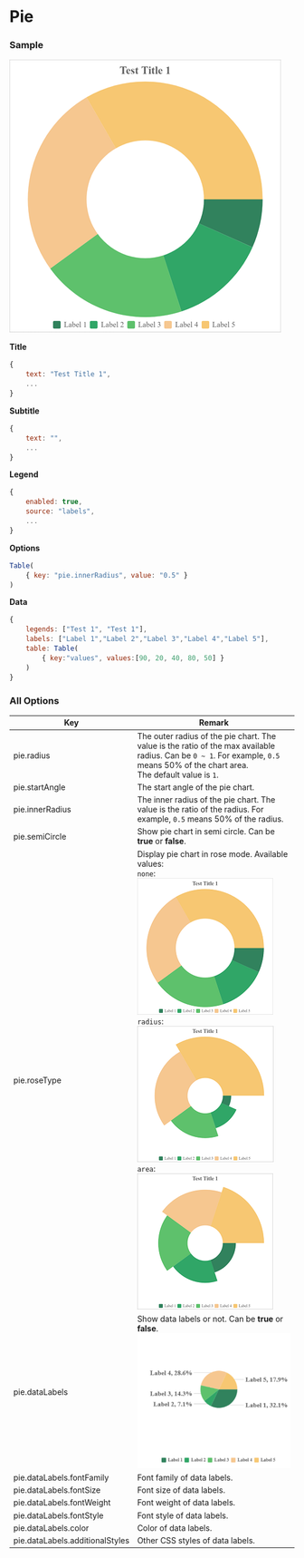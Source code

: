 # Pie

### Sample

![Sample Pie Chart](images/pie.png)

**Title**

```javascript
{
    text: "Test Title 1",
    ...
}
```

**Subtitle**

```javascript
{
    text: "",
    ...
}
```

**Legend**

```javascript
{
	enabled: true,
    source: "labels",
    ...
}
```

**Options**

```javascript
Table(
    { key: "pie.innerRadius", value: "0.5" }
)
```

**Data**

```javascript
{
    legends: ["Test 1", "Test 1"],
    labels: ["Label 1","Label 2","Label 3","Label 4","Label 5"],
    table: Table(
        { key:"values", values:[90, 20, 40, 80, 50] }
    )
}
```

### All Options

| Key                             | Remark                                                       |
| ------------------------------- | ------------------------------------------------------------ |
| pie.radius                      | The outer radius of the pie chart. The value is the ratio of the max available radius. Can be `0 ~ 1`. For example, `0.5` means 50% of the chart area.<br />The default value is `1`. |
| pie.startAngle                  | The start angle of the pie chart.                            |
| pie.innerRadius                 | The inner radius of the pie chart. The value is the ratio of the radius. For example, `0.5` means 50% of the radius. |
| pie.semiCircle                  | Show pie chart in semi circle. Can be **true** or **false**. |
| pie.roseType                    | Display pie chart in rose mode. Available values:<br />`none`:<br />![Sample Pie Chart](images/pie-none.png)<br />`radius`:<br />![Rose Type Radius](images/pie-radius.png)<br />`area`:<br />![Rose Type Area](images/pie-area.png) |
| pie.dataLabels                  | Show data labels or not. Can be **true** or **false**.<br/>![Sample Pie Chart](images/pie-labels.png) |
| pie.dataLabels.fontFamily       | Font family of data labels.                                  |
| pie.dataLabels.fontSize         | Font size of data labels.                                    |
| pie.dataLabels.fontWeight       | Font weight of data labels.                                  |
| pie.dataLabels.fontStyle        | Font style of data labels.                                   |
| pie.dataLabels.color            | Color of data labels.                                        |
| pie.dataLabels.additionalStyles | Other CSS styles of data labels.                             |